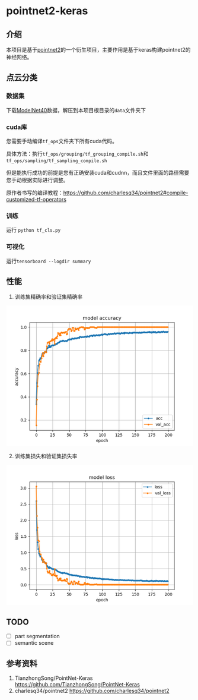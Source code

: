 # pointnet2-keras

## 介绍

本项目是基于[pointnet2](https://github.com/charlesq34/pointnet2)的一个衍生项目，主要作用是基于keras构建pointnet2的神经网络。

## 点云分类

### 数据集

下载[ModelNet40](https://shapenet.cs.stanford.edu/media/modelnet40_ply_hdf5_2048.zip)数据，解压到本项目根目录的`data`文件夹下

### cuda库

您需要手动编译`tf_ops`文件夹下所有cuda代码。

具体方法：执行`tf_ops/grouping/tf_grouping_compile.sh`和`tf_ops/sampling/tf_sampling_compile.sh`

但是能执行成功的前提是您有正确安装cuda和cudnn，而且文件里面的路径需要您手动根据实际进行调整。

原作者书写的编译教程：<https://github.com/charlesq34/pointnet2#compile-customized-tf-operators>

### 训练

运行 `python tf_cls.py`

### 可视化

运行`tensorboard --logdir summary`

## 性能

1. 训练集精确率和验证集精确率

![训练集精确率和验证集精确率](https://raw.githubusercontent.com/HarborZeng/pointnet2-keras/master/result_image/model_accuracy.png)

2. 训练集损失和验证集损失率

![训练集损失和验证集损失率](https://raw.githubusercontent.com/HarborZeng/pointnet2-keras/master/result_image/model_loss.png)

## TODO

- [ ] part segmentation
- [ ] semantic scene

## 参考资料

1. TianzhongSong/PointNet-Keras https://github.com/TianzhongSong/PointNet-Keras
2. charlesq34/pointnet2 https://github.com/charlesq34/pointnet2